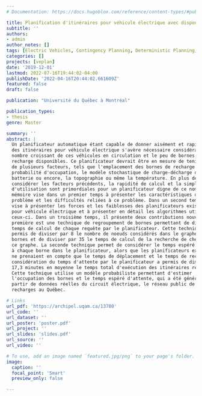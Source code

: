 ```yaml
---
# Documentation: https://docs.hugoblox.com/reference/content-types/#publications

title: Planification d'itinéraires pour véhicule électrique avec disponibilité incertaine des bornes de recharge
subtitle: ''
authors:
- admin
author_notes: []
tags: [Electric Vehicles, Contingency Planning, Deterministic Planning, Graph Relabeling]
categories: []
projects: [veplan]
date: '2019-12-01'
lastmod: 2022-07-16T19:44:02-04:00
publishDate: '2022-04-16T20:44:02.661609Z'
featured: false
draft: false

publication: "Université du Québec à Montréal"

publication_types:
- thesis
genre: Master

summary: ''
abstract: |
  Un planificateur automatique étant capable de donner aisément et rapidement
  des itinéraires pour véhicule électrique s'avère nécessaire considérant le
  nombre croissant de ces véhicules en circulation et le peu de bornes de
  recharge disponibles. Ce planificateur devrait être en mesure de tenir compte
  de plusieurs facteurs, tels que l'emplacement des bornes de recharge et leur
  probabilité d'occupation, le modèle stochastique de charge-décharge de la
  batterie ou encore, la topographie ou même la température. En plus de
  considérer les facteurs précédents, la rapidité de calcul et la simplicité
  d'utilisation sont primordiales pour un planificateur digne de ce nom. Ce
  mémoire vise dans un premier temps à présenter les caractéristiques du
  problème et les difficultés reliées à ce problème. Dans un second temps, il
  vise à présenter les forces et les faiblesses des planificateurs existants
  pour véhicule électrique et à présenter en détail les algorithmes utilisés par
  ceux-ci. Dans un troisième temps, il présente deux contributions nouvelles. La
  première est une technique de regroupement de bornes permettant de diminuer le
  temps de calcul de chaque requête par le planificateur. Cette technique a
  permis de diviser par 8 le nombre de noeuds considérés dans le graphe des
  bornes et de diviser par 35 le temps de calcul de la recherche de chemins dans
  ce graphe. La seconde technique permet de considérer le temps espéré d'attente
  à chaque borne dans le planificateur, alors que les planificateurs existants
  ne prenaient en compte que le temps de déplacement et le temps de recharge. La
  considération du temps d'attente par le planificateur a permis de diminuer de
  17,3 minutes en moyenne le temps total d'exécution des itinéraires retournés.
  Cette technique utilise un modèle probabiliste permettant d'estimer
  l'occupation des bornes et le temps espéré d'attente, qui a été généré à
  partir de données réelles du circuit électrique, le réseau public de bornes de
  recharges au Québec.

# Links
url_pdf: 'https://archipel.uqam.ca/13780'
url_code: ''
url_dataset: ''
url_poster: 'poster.pdf'
url_project: ''
url_slides: 'slides.pdf'
url_source: ''
url_video: ''

# To use, add an image named `featured.jpg/png` to your page's folder.
image:
  caption: ''
  focal_point: 'Smart'
  preview_only: false

---
```

